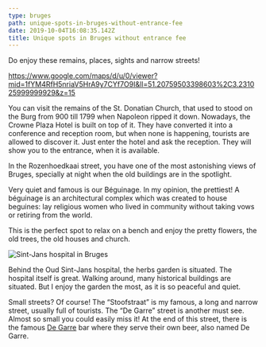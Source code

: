 ```yaml
---
type: bruges
path: unique-spots-in-bruges-without-entrance-fee
date: 2019-10-04T16:08:35.142Z
title: Unique spots in Bruges without entrance fee
---
```

Do enjoy these remains, places, sights and narrow streets!

https://www.google.com/maps/d/u/0/viewer?mid=1fYM4RfH5nriaV5HrA9y7CYf7O9I&ll=51.20759503398603%2C3.231025999999929&z=15

You can visit the remains of the St. Donatian Church, that used to stood on the Burg from 900 till 1799 when Napoleon ripped it down. Nowadays, the Crowne Plaza Hotel is built on top of it. They have converted it into a conference and reception room, but when none is happening, tourists are allowed to discover it. Just enter the hotel and ask the reception. They will show you to the entrance, when it is available.

In the Rozenhoedkaai street, you have one of the most astonishing views of Bruges, specially at night when the old buildings are in the spotlight.

Very quiet and famous is our Béguinage. In my opinion, the prettiest! A béguinage is an architectural complex which was created to house beguines: lay religious women who lived in community without taking vows or retiring from the world.

This is the perfect spot to relax on a bench and enjoy the pretty flowers, the old trees, the old houses and church.

![Sint-Jans hospital in Bruges](/assets/sint_jan_hospital.jpg)

Behind the Oud Sint-Jans hospital, the herbs garden is situated. The hospital itself is great. Walking around, many historical buildings are situated. But I enjoy the garden the most, as it is so peaceful and quiet.

Small streets? Of course! The “Stoofstraat” is my famous, a long and narrow street, usually full of tourists. The “De Garre” street is another must see. Almost so small you could easily miss it! At the end of this street, there is the famous [De Garre](https://foursquare.com/v/de-garre/4c3de51c933b0f475802e621) bar where they serve their own beer, also named De Garre.
